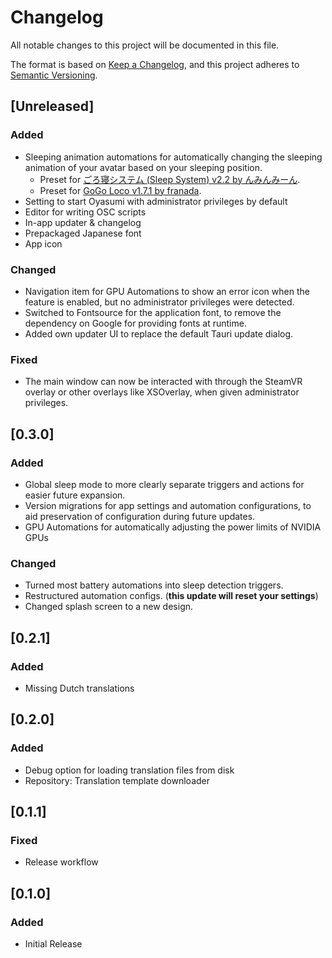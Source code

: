 # Changelog

All notable changes to this project will be documented in this file.

The format is based on [Keep a Changelog](https://keepachangelog.com/en/1.0.0/),
and this project adheres to [Semantic Versioning](https://semver.org/spec/v2.0.0.html).

## [Unreleased]

### Added

- Sleeping animation automations for automatically changing the sleeping animation of your avatar based on your sleeping position.
  - Preset for [ごろ寝システム (Sleep System) v2.2 by んみんみーん](https://booth.pm/ko/items/2886739).
  - Preset for [GoGo Loco v1.7.1 by franada](https://booth.pm/en/items/3290806).
- Setting to start Oyasumi with administrator privileges by default
- Editor for writing OSC scripts
- In-app updater & changelog
- Prepackaged Japanese font
- App icon

### Changed

- Navigation item for GPU Automations to show an error icon when the feature is enabled, but no administrator privileges were detected.
- Switched to Fontsource for the application font, to remove the dependency on Google for providing fonts at runtime.
- Added own updater UI to replace the default Tauri update dialog. 

### Fixed

- The main window can now be interacted with through the SteamVR overlay or other overlays like XSOverlay, when given administrator privileges.

## [0.3.0]

### Added

- Global sleep mode to more clearly separate triggers and actions for easier future expansion.
- Version migrations for app settings and automation configurations, to aid preservation of configuration during future updates.
- GPU Automations for automatically adjusting the power limits of NVIDIA GPUs

### Changed

- Turned most battery automations into sleep detection triggers.
- Restructured automation configs. (**this update will reset your settings**)
- Changed splash screen to a new design.

## [0.2.1]

### Added

- Missing Dutch translations

## [0.2.0]

### Added

- Debug option for loading translation files from disk
- Repository: Translation template downloader

## [0.1.1]

### Fixed

- Release workflow

## [0.1.0]

### Added

- Initial Release
